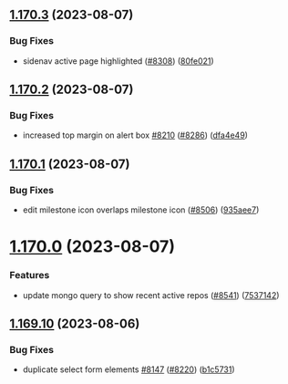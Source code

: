 ## [1.170.3](https://github.com/EddieHubCommunity/LinkFree/compare/v1.170.2...v1.170.3) (2023-08-07)


### Bug Fixes

* sidenav active page highlighted ([#8308](https://github.com/EddieHubCommunity/LinkFree/issues/8308)) ([80fe021](https://github.com/EddieHubCommunity/LinkFree/commit/80fe02128e95ccc252bc3e45a8ba531729311979))



## [1.170.2](https://github.com/EddieHubCommunity/LinkFree/compare/v1.170.1...v1.170.2) (2023-08-07)


### Bug Fixes

* increased top margin on alert box [#8210](https://github.com/EddieHubCommunity/LinkFree/issues/8210) ([#8286](https://github.com/EddieHubCommunity/LinkFree/issues/8286)) ([dfa4e49](https://github.com/EddieHubCommunity/LinkFree/commit/dfa4e491ad67bb3e9cf4f9da4548a144c6e78fc7))



## [1.170.1](https://github.com/EddieHubCommunity/LinkFree/compare/v1.170.0...v1.170.1) (2023-08-07)


### Bug Fixes

* edit milestone icon overlaps milestone icon ([#8506](https://github.com/EddieHubCommunity/LinkFree/issues/8506)) ([935aee7](https://github.com/EddieHubCommunity/LinkFree/commit/935aee7cf2b4d21c89e4e699778d46f9a1e0a37d))



# [1.170.0](https://github.com/EddieHubCommunity/LinkFree/compare/v1.169.10...v1.170.0) (2023-08-07)


### Features

* update mongo query to show recent active repos ([#8541](https://github.com/EddieHubCommunity/LinkFree/issues/8541)) ([7537142](https://github.com/EddieHubCommunity/LinkFree/commit/753714288028c82d2b25f384589d0b5a162d11e9))



## [1.169.10](https://github.com/EddieHubCommunity/LinkFree/compare/v1.169.9...v1.169.10) (2023-08-06)


### Bug Fixes

* duplicate select form elements [#8147](https://github.com/EddieHubCommunity/LinkFree/issues/8147) ([#8220](https://github.com/EddieHubCommunity/LinkFree/issues/8220)) ([b1c5731](https://github.com/EddieHubCommunity/LinkFree/commit/b1c57314a9bf6be8c00afd3aaf5f778f79be80bd))



